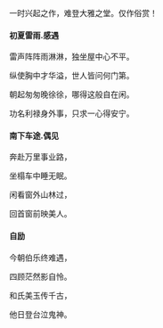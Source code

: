 
一时兴起之作，难登大雅之堂。仅作俗赏！

#### 初夏雷雨.感遇

雷声阵阵雨淋淋，独坐屋中心不平。

纵使胸中才华溢，世人皆问何门第。

朝起匆匆晚徐徐，哪得这般自在闲。

功名利禄身外事，只求一心得安宁。


#### 南下车途.偶见

奔赴万里事业路，

坐榻车中睡无眠。

闲看窗外山林过，

回首窗前映美人。


#### 自励

今朝伯乐终难遇，

四顾茫然影自怜。

和氏美玉传千古，

他日登台泣鬼神。








